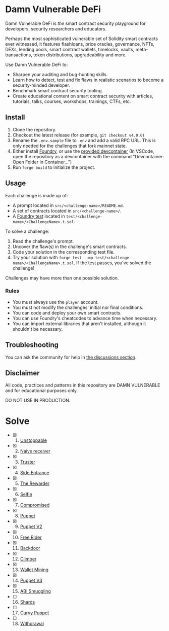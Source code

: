 # Damn Vulnerable DeFi

Damn Vulnerable DeFi is _the_ smart contract security playground for developers, security researchers and educators.

Perhaps the most sophisticated vulnerable set of Solidity smart contracts ever witnessed, it features flashloans, price oracles, governance, NFTs, DEXs, lending pools, smart contract wallets, timelocks, vaults, meta-transactions, token distributions, upgradeability and more.

Use Damn Vulnerable DeFi to:

- Sharpen your auditing and bug-hunting skills.
- Learn how to detect, test and fix flaws in realistic scenarios to become a security-minded developer.
- Benchmark smart contract security tooling.
- Create educational content on smart contract security with articles, tutorials, talks, courses, workshops, trainings, CTFs, etc.

## Install

1. Clone the repository.
2. Checkout the latest release (for example, `git checkout v4.0.0`)
3. Rename the `.env.sample` file to `.env` and add a valid RPC URL. This is only needed for the challenges that fork mainnet state.
4. Either install [Foundry](https://book.getfoundry.sh/getting-started/installation), or use the [provided devcontainer](./.devcontainer/) (In VSCode, open the repository as a devcontainer with the command "Devcontainer: Open Folder in Container...")
5. Run `forge build` to initialize the project.

## Usage

Each challenge is made up of:

- A prompt located in `src/<challenge-name>/README.md`.
- A set of contracts located in `src/<challenge-name>/`.
- A [Foundry test](https://book.getfoundry.sh/forge/tests) located in `test/<challenge-name>/<ChallengeName>.t.sol`.

To solve a challenge:

1. Read the challenge's prompt.
2. Uncover the flaw(s) in the challenge's smart contracts.
3. Code your solution in the corresponding test file.
4. Try your solution with `forge test --mp test/<challenge-name>/<ChallengeName>.t.sol`.
   If the test passes, you've solved the challenge!

Challenges may have more than one possible solution.

### Rules

- You must always use the `player` account.
- You must not modify the challenges' initial nor final conditions.
- You can code and deploy your own smart contracts.
- You can use Foundry's cheatcodes to advance time when necessary.
- You can import external libraries that aren't installed, although it shouldn't be necessary.

## Troubleshooting

You can ask the community for help in [the discussions section](https://github.com/theredguild/damn-vulnerable-defi/discussions).

## Disclaimer

All code, practices and patterns in this repository are DAMN VULNERABLE and for educational purposes only.

DO NOT USE IN PRODUCTION.

# Solve

- [x] 1. [Unstoppable](https://www.damnvulnerabledefi.xyz/challenges/unstoppable/)
- [x] 2. [Naive receiver](https://www.damnvulnerabledefi.xyz/challenges/naive-receiver/)
- [x] 3. [Truster](https://www.damnvulnerabledefi.xyz/challenges/truster/)
- [x] 4. [Side Entrance](https://www.damnvulnerabledefi.xyz/challenges/side-entrance/)
- [x] 5. [The Rewarder](https://www.damnvulnerabledefi.xyz/challenges/the-rewarder/)
- [x] 6. [Selfie](https://www.damnvulnerabledefi.xyz/challenges/selfie/)
- [x] 7. [Compromised](https://www.damnvulnerabledefi.xyz/challenges/compromised/)
- [x] 8. [Puppet](https://www.damnvulnerabledefi.xyz/challenges/puppet/)
- [x] 9. [Puppet V2](https://www.damnvulnerabledefi.xyz/challenges/puppet-v2/)
- [x] 10. [Free Rider](https://www.damnvulnerabledefi.xyz/challenges/free-rider/)
- [x] 11. [Backdoor](https://www.damnvulnerabledefi.xyz/challenges/backdoor/)
- [x] 12. [Climber](https://www.damnvulnerabledefi.xyz/challenges/climber/)
- [x] 13. [Wallet Mining](https://www.damnvulnerabledefi.xyz/challenges/wallet-mining/)
- [x] 14. [Puppet V3](https://www.damnvulnerabledefi.xyz/challenges/puppet-v3/)
- [x] 15. [ABI Smuggling](https://www.damnvulnerabledefi.xyz/challenges/abi-smuggling/)
- [ ] 16. [Shards](https://www.damnvulnerabledefi.xyz/challenges/shards/)
- [ ] 17. [Curvy Puppet](https://www.damnvulnerabledefi.xyz/challenges/curvy-puppet/)
- [ ] 18. [Withdrawal](https://www.damnvulnerabledefi.xyz/challenges/withdrawal/)
